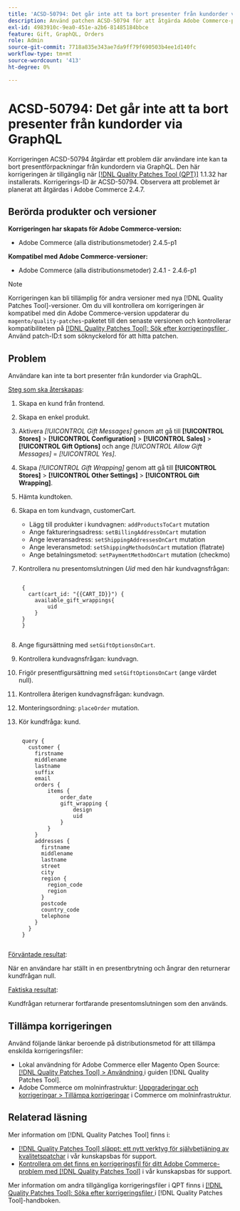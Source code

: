 ```yaml
---
title: 'ACSD-50794: Det går inte att ta bort presenter från kundorder via GraphQL'
description: Använd patchen ACSD-50794 för att åtgärda Adobe Commerce-problemet, där användare inte kan ta bort presentförpackningarna från kundordern via GraphQL.
exl-id: 4983910c-9ea0-451e-a2b6-81485184bbce
feature: Gift, GraphQL, Orders
role: Admin
source-git-commit: 7718a835e343ae7da9ff79f690503b4ee1d140fc
workflow-type: tm+mt
source-wordcount: '413'
ht-degree: 0%

---
```


# ACSD-50794: Det går inte att ta bort presenter från kundorder via GraphQL

Korrigeringen ACSD-50794 åtgärdar ett problem där användare inte kan ta bort presentförpackningar från kundordern via GraphQL. Den här korrigeringen är tillgänglig när [[!DNL Quality Patches Tool (QPT)]](/help/announcements/adobe-commerce-announcements/magento-quality-patches-released-new-tool-to-self-serve-quality-patches.md) 1.1.32 har installerats. Korrigerings-ID är ACSD-50794. Observera att problemet är planerat att åtgärdas i Adobe Commerce 2.4.7.

## Berörda produkter och versioner

**Korrigeringen har skapats för Adobe Commerce-version:**

* Adobe Commerce (alla distributionsmetoder) 2.4.5-p1

**Kompatibel med Adobe Commerce-versioner:**

* Adobe Commerce (alla distributionsmetoder) 2.4.1 - 2.4.6-p1

>[!NOTE]
>
>Korrigeringen kan bli tillämplig för andra versioner med nya [!DNL Quality Patches Tool]-versioner. Om du vill kontrollera om korrigeringen är kompatibel med din Adobe Commerce-version uppdaterar du `magento/quality-patches`-paketet till den senaste versionen och kontrollerar kompatibiliteten på [[!DNL Quality Patches Tool]: Sök efter korrigeringsfiler ](https://experienceleague.adobe.com/tools/commerce-quality-patches/index.html). Använd patch-ID:t som söknyckelord för att hitta patchen.

## Problem

Användare kan inte ta bort presenter från kundorder via GraphQL.

<u>Steg som ska återskapas</u>:

1. Skapa en kund från frontend.
1. Skapa en enkel produkt.
1. Aktivera *[!UICONTROL Gift Messages]* genom att gå till **[!UICONTROL Stores]** > **[!UICONTROL Configuration]** > **[!UICONTROL Sales]** > **[!UICONTROL Gift Options]** och ange *[!UICONTROL Allow Gift Messages]* = *[!UICONTROL Yes]*.
1. Skapa *[!UICONTROL Gift Wrapping]* genom att gå till **[!UICONTROL Stores]** > **[!UICONTROL Other Settings]** > **[!UICONTROL Gift Wrapping]**.
1. Hämta kundtoken.
1. Skapa en tom kundvagn, customerCart.
   * Lägg till produkter i kundvagnen: `addProductsToCart` mutation
   * Ange faktureringsadress: `setBillingAddressOnCart` mutation
   * Ange leveransadress: `setShippingAddressesOnCart` mutation
   * Ange leveransmetod: `setShippingMethodsOnCart` mutation (flatrate)
   * Ange betalningsmetod: `setPaymentMethodOnCart` mutation (checkmo)
1. Kontrollera nu presentomslutningen *Uid* med den här kundvagnsfrågan:

   <pre><code class="language-GraphQL">
    {
      cart(cart_id: "{{CART_ID}}") {
        available_gift_wrappings{
            uid
        }
    }
    }
    </code></pre>

1. Ange figursättning med `setGiftOptionsOnCart`.
1. Kontrollera kundvagnsfrågan: kundvagn.
1. Frigör presentfigursättning med `setGiftOptionsOnCart` (ange värdet null).
1. Kontrollera återigen kundvagnsfrågan: kundvagn.
1. Monteringsordning: `placeOrder` mutation.
1. Kör kundfråga: kund.

   <pre><code class="language-graphql">
    query {
      customer {
        firstname
        middlename
        lastname
        suffix
        email
        orders {
            items {
                order_date
                gift_wrapping {
                    design
                    uid
                }
            }
        }
        addresses {
          firstname
          middlename
          lastname
          street
          city
          region {
            region_code
            region
          }
          postcode
          country_code
          telephone
        }
      }
    }
    </code></pre>

<u>Förväntade resultat</u>:

När en användare har ställt in en presentbrytning och ångrar den returnerar kundfrågan null.

<u>Faktiska resultat</u>:

Kundfrågan returnerar fortfarande presentomslutningen som den används.

## Tillämpa korrigeringen

Använd följande länkar beroende på distributionsmetod för att tillämpa enskilda korrigeringsfiler:

* Lokal användning för Adobe Commerce eller Magento Open Source: [[!DNL Quality Patches Tool] > Användning ](https://experienceleague.adobe.com/docs/commerce-operations/tools/quality-patches-tool/usage.html) i guiden [!DNL Quality Patches Tool].
* Adobe Commerce om molninfrastruktur: [Uppgraderingar och korrigeringar > Tillämpa korrigeringar](https://experienceleague.adobe.com/docs/commerce-cloud-service/user-guide/develop/upgrade/apply-patches.html) i Commerce om molninfrastruktur.

## Relaterad läsning

Mer information om [!DNL Quality Patches Tool] finns i:

* [[!DNL Quality Patches Tool] släppt: ett nytt verktyg för självbetjäning av kvalitetspatchar](/help/announcements/adobe-commerce-announcements/magento-quality-patches-released-new-tool-to-self-serve-quality-patches.md) i vår kunskapsbas för support.
* [Kontrollera om det finns en korrigeringsfil för ditt Adobe Commerce-problem med  [!DNL Quality Patches Tool]](/help/support-tools/patches-available-in-qpt-tool/check-patch-for-magento-issue-with-magento-quality-patches.md) i vår kunskapsbas för support.

Mer information om andra tillgängliga korrigeringsfiler i QPT finns i [[!DNL Quality Patches Tool]: Söka efter korrigeringsfiler ](https://experienceleague.adobe.com/tools/commerce-quality-patches/index.html) i [!DNL Quality Patches Tool]-handboken.
